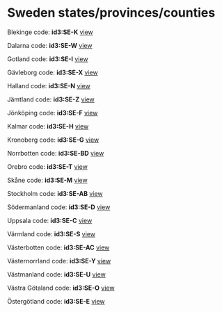 # Sweden states/provinces/counties
Blekinge     code: **id3:SE-K**     [view](../export/geojson/medium/id3/se/k.geojson)     


Dalarna     code: **id3:SE-W**     [view](../export/geojson/medium/id3/se/w.geojson)     


Gotland     code: **id3:SE-I**     [view](../export/geojson/medium/id3/se/i.geojson)     


Gävleborg     code: **id3:SE-X**     [view](../export/geojson/medium/id3/se/x.geojson)     


Halland     code: **id3:SE-N**     [view](../export/geojson/medium/id3/se/n.geojson)     


Jämtland     code: **id3:SE-Z**     [view](../export/geojson/medium/id3/se/z.geojson)     


Jönköping     code: **id3:SE-F**     [view](../export/geojson/medium/id3/se/f.geojson)     


Kalmar     code: **id3:SE-H**     [view](../export/geojson/medium/id3/se/h.geojson)     


Kronoberg     code: **id3:SE-G**     [view](../export/geojson/medium/id3/se/g.geojson)     


Norrbotten     code: **id3:SE-BD**     [view](../export/geojson/medium/id3/se/bd.geojson)     


Orebro     code: **id3:SE-T**     [view](../export/geojson/medium/id3/se/t.geojson)     


Skåne     code: **id3:SE-M**     [view](../export/geojson/medium/id3/se/m.geojson)     


Stockholm     code: **id3:SE-AB**     [view](../export/geojson/medium/id3/se/ab.geojson)     


Södermanland     code: **id3:SE-D**     [view](../export/geojson/medium/id3/se/d.geojson)     


Uppsala     code: **id3:SE-C**     [view](../export/geojson/medium/id3/se/c.geojson)     


Värmland     code: **id3:SE-S**     [view](../export/geojson/medium/id3/se/s.geojson)     


Västerbotten     code: **id3:SE-AC**     [view](../export/geojson/medium/id3/se/ac.geojson)     


Västernorrland     code: **id3:SE-Y**     [view](../export/geojson/medium/id3/se/y.geojson)     


Västmanland     code: **id3:SE-U**     [view](../export/geojson/medium/id3/se/u.geojson)     


Västra Götaland     code: **id3:SE-O**     [view](../export/geojson/medium/id3/se/o.geojson)     


Östergötland     code: **id3:SE-E**     [view](../export/geojson/medium/id3/se/e.geojson)     

